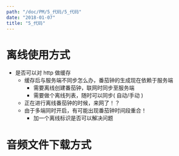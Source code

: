 ```yaml
---
path: "/doc/PM/5_代码/5_代码"
date: "2018-01-07"
title: "5_代码"
---
```



# 离线使用方式
* 是否可以对 http 做缓存
  + 缓存后与服务端不同步怎么办，番茄钟的生成现在依赖于服务端
    - 需要离线创建番茄钟，联网时同步至服务端
    - 需要做个离线列表，随时可以同步( 自动/手动 )
  + 正在进行离线番茄钟的时候，来网了！？ 
  + 由于多端同时开启，有可能出现番茄钟时间段重合！
    - 加一个离线标识是否可以解决问题
  

# 音频文件下载方式